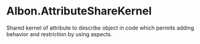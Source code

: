 # Albon.AttributeShareKernel
Shared kernel of attribute to describe object in code which permits adding behavior and restriction by using aspects.
